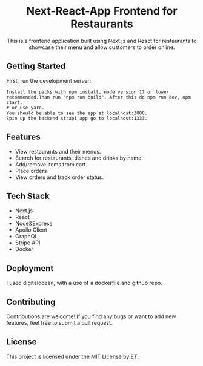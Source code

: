 <h1 align="center">Next-React-App Frontend for Restaurants</h1>

<p align="center">This is a frontend application built using Next.js and React for restaurants to showcase their menu and allow customers to order online.</p>

<h2>Getting Started</h2>

<p>First, run the development server:</p>

<pre><code>Install the packs with npm install, node version 17 or lower recommended.Than run "npm run build". After this do npm run dev, npm start. 
# or use yarn. 
You should be able to see the app at localhost:3000.
Spin up the backend strapi app go to localhost:1333.
</code></pre>

<h2>Features</h2>

<ul>
  <li>View restaurants and their menus.</li>
  <li>Search for restaurants, dishes and drinks by name.</li>
  <li>Add/remove items from cart.</li>
  <li>Place orders</li>
  <li>View orders and track order status.</li>
</ul>

<h2>Tech Stack</h2>

<ul>
  <li>Next.js</li>
  <li>React</li>
  <li>Node&Express</li>
  <li>Apollo Client</li>
  <li>GraphQL</li>
  <li>Stripe API</li>
  <li>Docker</li>
 </ul>

<h2>Deployment</h2>
<p>I used digitalocean, with a use of a dockerfile and github repo.</p>

<h2>Contributing</h2>

<p>Contributions are welcome! If you find any bugs or want to add new features, feel free to submit a pull request.</p>

<h2>License</h2>

<p>This project is licensed under the MIT License by ET.</p>
